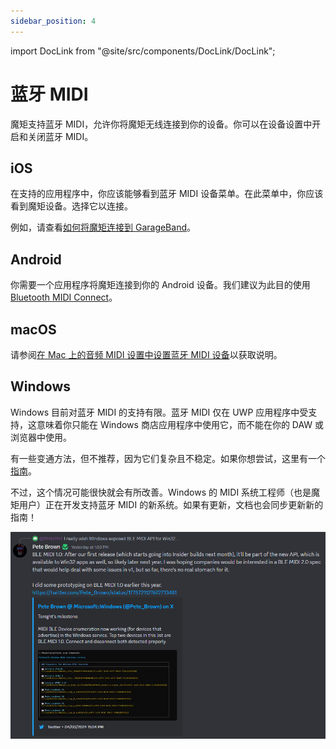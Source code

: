 ```yaml
---
sidebar_position: 4
---
```


import DocLink from "@site/src/components/DocLink/DocLink";

# 蓝牙 MIDI

魔矩支持蓝牙 MIDI，允许你将魔矩无线连接到你的设备。你可以在<DocLink to="/docs/Mystrix/DeviceSettings">设备设置</DocLink>中开启和关闭蓝牙 MIDI。

## iOS

在支持的应用程序中，你应该能够看到蓝牙 MIDI 设备菜单。在此菜单中，你应该看到魔矩设备。选择它以连接。

例如，请查看[如何将魔矩连接到 GarageBand](https://support.apple.com/guide/garageband-iphone/a-bluetooth-midi-device-touch-instruments-chse356a0321/ios)。

## Android

你需要一个应用程序将魔矩连接到你的 Android 设备。我们建议为此目的使用 [Bluetooth MIDI Connect](https://play.google.com/store/apps/details?id=bluetooth.midi.connect&hl=en_US)。

## macOS

请参阅[在 Mac 上的音频 MIDI 设置中设置蓝牙 MIDI 设备](https://support.apple.com/guide/audio-midi-setup/set-up-bluetooth-midi-devices-ams33f013765/mac)以获取说明。

## Windows

Windows 目前对蓝牙 MIDI 的支持有限。蓝牙 MIDI 仅在 UWP 应用程序中受支持，这意味着你只能在 Windows 商店应用程序中使用它，而不能在你的 DAW 或浏览器中使用。

有一些变通方法，但不推荐，因为它们复杂且不稳定。如果你想尝试，这里有一个[指南](http://newbodyfresher.linclip.com/how-to-use-with-daw)。

不过，这个情况可能很快就会有所改善。Windows 的 MIDI 系统工程师（也是魔矩用户）正在开发支持蓝牙 MIDI 的新系统。如果有更新，文档也会同步更新新的指南！

![203 Discord 上工程师的信息](WindowsBLEMidiUpdate.png)
